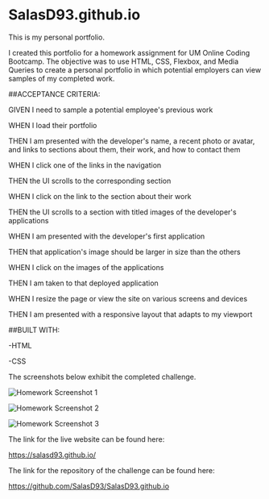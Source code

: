 # SalasD93.github.io
This is my personal portfolio.


I created this portfolio for a homework assignment for UM Online Coding Bootcamp.
The objective was to use HTML, CSS, Flexbox, and Media Queries to create a personal portfolio in which potential employers can view samples of my completed work.


##ACCEPTANCE CRITERIA:

GIVEN I need to sample a potential employee's previous work

WHEN I load their portfolio

THEN I am presented with the developer's name, a recent photo or avatar, and links to sections about them, their work, and how to contact them

WHEN I click one of the links in the navigation

THEN the UI scrolls to the corresponding section

WHEN I click on the link to the section about their work

THEN the UI scrolls to a section with titled images of the developer's applications

WHEN I am presented with the developer's first application

THEN that application's image should be larger in size than the others

WHEN I click on the images of the applications

THEN I am taken to that deployed application

WHEN I resize the page or view the site on various screens and devices

THEN I am presented with a responsive layout that adapts to my viewport


##BUILT WITH:

-HTML

-CSS


The screenshots below exhibit the completed challenge.

![Homework Screenshot 1](https://github.com/SalasD93/SalasD93.github.io/blob/main/assets/screenshots/ch2-screenshot1.png?raw=true)

![Homework Screenshot 2](https://github.com/SalasD93/SalasD93.github.io/blob/main/assets/screenshots/ch2-screenshot2.png?raw=true)

![Homework Screenshot 3](https://github.com/SalasD93/SalasD93.github.io/blob/main/assets/screenshots/ch2-screehshot3.png?raw=true)


The link for the live website can be found here:

https://salasd93.github.io/

The link for the repository of the challenge can be found here:

https://github.com/SalasD93/SalasD93.github.io